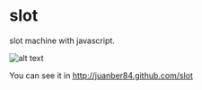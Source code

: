  slot
====

slot machine with javascript.

![alt text](http://juanber84.pusku.com/recursos/slot.png "slot")

You can see it in http://juanber84.github.com/slot